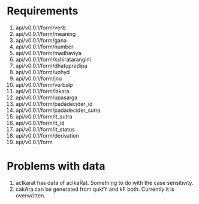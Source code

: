 # Requirements

1. api/v0.0.1/form/verb
2. api/v0.0.1/form/meaning
3. api/v0.0.1/form/gana
4. api/v0.0.1/form/number
5. api/v0.0.1/form/madhaviya
6. api/v0.0.1/form/kshiratarangini
7. api/v0.0.1/form/dhatupradipa
8. api/v0.0.1/form/uohyd
9. api/v0.0.1/form/jnu
10. api/v0.0.1/form/verbslp
11. api/v0.0.1/form/lakara
12. api/v0.0.1/form/upasarga
13. api/v0.0.1/form/padadecider_id
14. api/v0.0.1/form/padadecider_sutra
15. api/v0.0.1/form/it_sutra
16. api/v0.0.1/form/it_id
17. api/v0.0.1/form/it_status
18. api/v0.0.1/form/derivation
19. api/v0.0.1/form

# Problems with data

1. acIkarat has data of acIkaRat. Something to do with the case sensitivity.
2. cakAra can be generated from qukfY and kF both. Currently it is overwritten.
